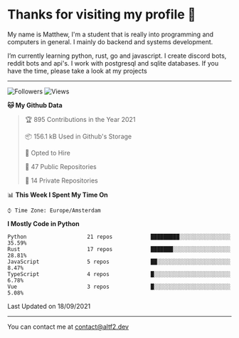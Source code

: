 # Thanks for visiting my profile 👋
My name is Matthew, I'm a student that is really into programming and computers in general. I mainly do backend and systems development.


I’m currently learning python, rust, go and javascript. I create discord bots, reddit bots and api's. I work with postgresql and sqlite databases. If you have the time, please take a look at my projects

---
![Followers](https://img.shields.io/github/followers/AltF02?style=social)
![Views](https://komarev.com/ghpvc/?username=DankDumpster&style=flat-square&color=green)
<!--START_SECTION:waka-->
**🐱 My Github Data** 

> 🏆 895 Contributions in the Year 2021
 > 
> 📦 156.1 kB Used in Github's Storage 
 > 
> 💼 Opted to Hire
 > 
> 📜 47 Public Repositories 
 > 
> 🔑 14 Private Repositories  
 > 
📊 **This Week I Spent My Time On** 

```text
⌚︎ Time Zone: Europe/Amsterdam

```

**I Mostly Code in Python** 

```text
Python                   21 repos            █████████░░░░░░░░░░░░░░░░   35.59% 
Rust                     17 repos            ███████░░░░░░░░░░░░░░░░░░   28.81% 
JavaScript               5 repos             ██░░░░░░░░░░░░░░░░░░░░░░░   8.47% 
TypeScript               4 repos             █░░░░░░░░░░░░░░░░░░░░░░░░   6.78% 
Vue                      3 repos             █░░░░░░░░░░░░░░░░░░░░░░░░   5.08%

```



 Last Updated on 18/09/2021
<!--END_SECTION:waka-->
-------

You can contact me at contact@altf2.dev
